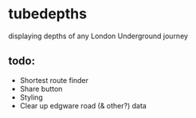 # tubedepths
displaying depths of any London Underground journey

## todo:
- Shortest route finder
- Share button
- Styling
- Clear up edgware road (& other?) data